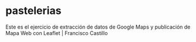 # pastelerias
Este es el ejercicio de extracción de datos de Google Maps y publicación de Mapa Web con Leaflet | Francisco Castillo
